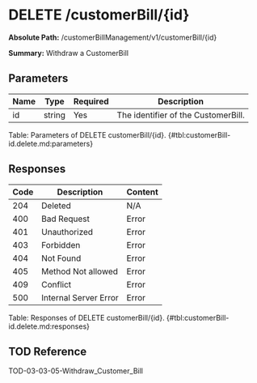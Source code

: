 <!--
    ATTENTION: This file was generated via gradle!
               Do NOT manually edit this file! Any such changes will be overwritten!
-->

# DELETE /customerBill/{id}

**Absolute Path:** /customerBillManagement/v1/customerBill/{id}

**Summary:** Withdraw a CustomerBill

## Parameters

| Name | Type | Required | Description |
|------|------|----------|-------------|
| id | string | Yes | The identifier of the CustomerBill. |

Table: Parameters of DELETE customerBill/{id}. {#tbl:customerBill-id.delete.md:parameters}

## Responses

| Code | Description | Content |
|------|-------------|---------|
| 204 | Deleted | N/A |
| 400 | Bad Request | Error |
| 401 | Unauthorized | Error |
| 403 | Forbidden | Error |
| 404 | Not Found | Error |
| 405 | Method Not allowed | Error |
| 409 | Conflict | Error |
| 500 | Internal Server Error | Error |

Table: Responses of DELETE customerBill/{id}. {#tbl:customerBill-id.delete.md:responses}

## TOD Reference

TOD-03-03-05-Withdraw_Customer_Bill
